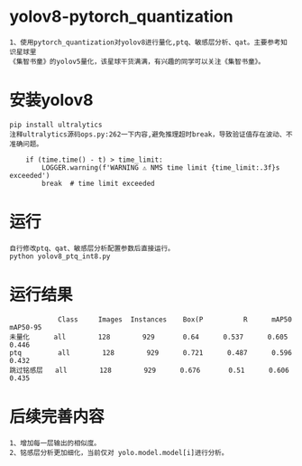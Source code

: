 # yolov8-pytorch_quantization

    1、使用pytorch_quantization对yolov8进行量化,ptq、敏感层分析、qat。主要参考知识星球里  
    《集智书童》的yolov5量化，该星球干货满满，有兴趣的同学可以关注《集智书童》。

# 安装yolov8

    pip install ultralytics
    注释ultralytics源码ops.py:262一下内容,避免推理超时break，导致验证值存在波动、不准确问题。
```
    if (time.time() - t) > time_limit:
        LOGGER.warning(f'WARNING ⚠️ NMS time limit {time_limit:.3f}s exceeded')
        break  # time limit exceeded
```

# 运行

    自行修改ptq、qat、敏感层分析配置参数后直接运行。
    python yolov8_ptq_int8.py

# 运行结果

                Class     Images  Instances    Box(P          R      mAP50    mAP50-95
    未量化      all        128        929       0.64      0.537      0.605      0.446
    ptq         all        128        929      0.721      0.487      0.596      0.432
    跳过铭感层   all        128        929      0.676       0.51      0.606      0.435

# 后续完善内容

    1、增加每一层输出的相似度。
    2、铭感层分析更加细化，当前仅对 yolo.model.model[i]进行分析。
    
